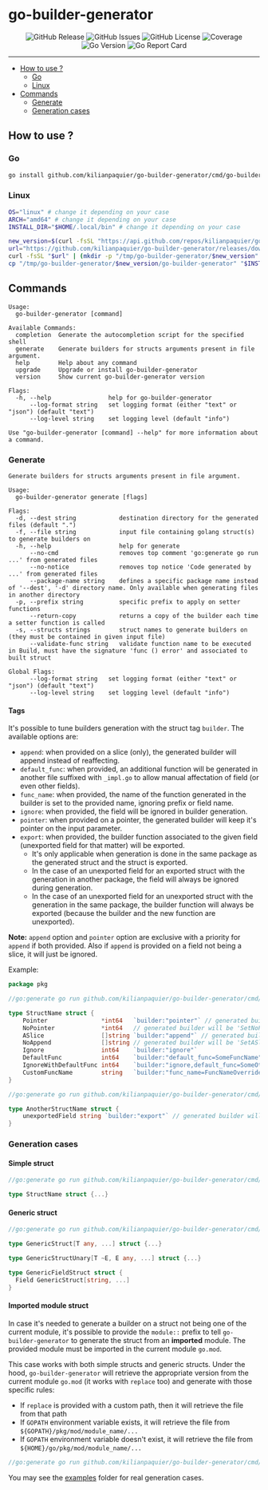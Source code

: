 <!-- This file is safe to edit. Once it exists it will not be overwritten. -->

# go-builder-generator <!-- omit in toc -->

<p align="center">
  <img alt="GitHub Release" src="https://img.shields.io/github/v/release/kilianpaquier/go-builder-generator?include_prereleases&sort=semver&style=for-the-badge">
  <img alt="GitHub Issues" src="https://img.shields.io/github/issues-raw/kilianpaquier/go-builder-generator?style=for-the-badge">
  <img alt="GitHub License" src="https://img.shields.io/github/license/kilianpaquier/go-builder-generator?style=for-the-badge">
  <img alt="Coverage" src="https://img.shields.io/codecov/c/github/kilianpaquier/go-builder-generator/main?style=for-the-badge">
  <img alt="Go Version" src="https://img.shields.io/github/go-mod/go-version/kilianpaquier/go-builder-generator/main?style=for-the-badge&label=Go+Version">
  <img alt="Go Report Card" src="https://goreportcard.com/badge/github.com/kilianpaquier/go-builder-generator?style=for-the-badge">
</p>

---

- [How to use ?](#how-to-use-)
  - [Go](#go)
  - [Linux](#linux)
- [Commands](#commands)
  - [Generate](#generate)
  - [Generation cases](#generation-cases)

## How to use ?

### Go

```sh
go install github.com/kilianpaquier/go-builder-generator/cmd/go-builder-generator@latest
```

### Linux

```sh
OS="linux" # change it depending on your case
ARCH="amd64" # change it depending on your case
INSTALL_DIR="$HOME/.local/bin" # change it depending on your case

new_version=$(curl -fsSL "https://api.github.com/repos/kilianpaquier/go-builder-generator/releases/latest" | jq -r '.tag_name')
url="https://github.com/kilianpaquier/go-builder-generator/releases/download/$new_version/go-builder-generator_${OS}_${ARCH}.tar.gz"
curl -fsSL "$url" | (mkdir -p "/tmp/go-builder-generator/$new_version" && cd "/tmp/go-builder-generator/$new_version" && tar -xz)
cp "/tmp/go-builder-generator/$new_version/go-builder-generator" "$INSTALL_DIR/go-builder-generator"
```

## Commands

```
Usage:
  go-builder-generator [command]

Available Commands:
  completion  Generate the autocompletion script for the specified shell
  generate    Generate builders for structs arguments present in file argument.
  help        Help about any command
  upgrade     Upgrade or install go-builder-generator
  version     Show current go-builder-generator version

Flags:
  -h, --help                help for go-builder-generator
      --log-format string   set logging format (either "text" or "json") (default "text")
      --log-level string    set logging level (default "info")

Use "go-builder-generator [command] --help" for more information about a command.
```

### Generate

```
Generate builders for structs arguments present in file argument.

Usage:
  go-builder-generator generate [flags]

Flags:
  -d, --dest string            destination directory for the generated files (default ".")
  -f, --file string            input file containing golang struct(s) to generate builders on
  -h, --help                   help for generate
      --no-cmd                 removes top comment 'go:generate go run ...' from generated files
      --no-notice              removes top notice 'Code generated by ...' from generated files
      --package-name string    defines a specific package name instead of '--dest', '-d' directory name. Only available when generating files in another directory
  -p, --prefix string          specific prefix to apply on setter functions
      --return-copy            returns a copy of the builder each time a setter function is called
  -s, --structs strings        struct names to generate builders on (they must be contained in given input file)
      --validate-func string   validate function name to be executed in Build, must have the signature 'func () error' and associated to built struct

Global Flags:
      --log-format string   set logging format (either "text" or "json") (default "text")
      --log-level string    set logging level (default "info")
```

#### Tags

It's possible to tune builders generation with the struct tag `builder`. The available options are:

- `append`: when provided on a slice (only), the generated builder will append instead of reaffecting.
- `default_func`: when provided, an additional function will be generated in another file suffixed with `_impl.go` to allow manual affectation of field (or even other fields).
- `func_name`: when provided, the name of the function generated in the builder is set to the provided name, ignoring prefix or field name.
- `ignore`: when provided, the field will be ignored in builder generation.
- `pointer`: when provided on a pointer, the generated builder will keep it's pointer on the input parameter.
- `export`: when provided, the builder function associated to the given field (unexported field for that matter) will be exported.
  - It's only applicable when generation is done in the same package as the generated struct and the struct is exported.
  - In the case of an unexported field for an exported struct with the generation in another package, the field will always be ignored during generation.
  - In the case of an unexported field for an unexported struct with the generation in the same package, the builder function will always be exported (because the builder and the new function are unexported).

**Note:** `append` option and `pointer` option are exclusive with a priority for `append` if both provided. Also if `append` is provided on a field not being a slice, it will just be ignored.

Example:

```go
package pkg

//go:generate go run github.com/kilianpaquier/go-builder-generator/cmd/go-builder-generator@latest generate -f types.go -s StructName -d builders

type StructName struct {
	Pointer               *int64   `builder:"pointer"` // generated builder will be 'SetPointer(pointer *int64)'
	NoPointer             *int64   // generated builder will be 'SetNoPointer(noPointer int64)'
	ASlice                []string `builder:"append"` // generated builder will be 'SetASlice(aSlice ...string)', additionally the affectation will be `b.ASlice = append(b.ASlice, aSlice...)`
	NoAppend              []string // generated builder will be 'SetASlice(noAppend []string)', additionally the affectation will be `b.NoAppend = noAppend`
	Ignore                int64    `builder:"ignore"`                            // no builder will be generated on this field
	DefaultFunc           int64    `builder:"default_func=SomeFuncName"`         // an additional function named 'SomeFuncName' will be generated in target package file '_impl.go' and associated to builder struct
	IgnoreWithDefaultFunc int64    `builder:"ignore,default_func=SomeOtherFunc"` // no builder will be generated and the additional function will be generated
	CustomFuncName        string   `builder:"func_name=FuncNameOverride"`        // generated builder will be 'FuncNameOverride(customFuncName string)'
}

//go:generate go run github.com/kilianpaquier/go-builder-generator/cmd/go-builder-generator@latest generate -f types.go -s AnotherStructName

type AnotherStructName struct {
	unexportedField string `builder:"export"` // generated builder will be 'UnexportedField(unexportedField string)'
}
```

### Generation cases

#### Simple struct

```go
//go:generate go run github.com/kilianpaquier/go-builder-generator/cmd/go-builder-generator@latest generate -f types.go -s StructName -d builders

type StructName struct {...}
```

#### Generic struct

```go
//go:generate go run github.com/kilianpaquier/go-builder-generator/cmd/go-builder-generator@latest generate -f types.go -s GenericStruct,GenericStructUnary,GenericFieldStruct -d builders

type GenericStruct[T any, ...] struct {...}

type GenericStructUnary[T ~E, E any, ...] struct {...}

type GenericFieldStruct struct {
  Field GenericStruct[string, ...]
}
```

#### Imported module struct

In case it's needed to generate a builder on a struct not being one of the current module, it's possible to provide the `module::` prefix to tell `go-builder-generator` to generate the struct from an **imported** module.
The provided module must be imported in the current module `go.mod`.

This case works with both simple structs and generic structs. Under the hood, `go-builder-generator` will retrieve the appropriate version from the current module `go.mod` (it works with `replace` too) 
and generate with those specific rules:
- If `replace` is provided with a custom path, then it will retrieve the file from that path
- If `GOPATH` environment variable exists, it will retrieve the file from `${GOPATH}/pkg/mod/module_name/...`
- If `GOPATH` environment variable doesn't exist, it will retrieve the file from `${HOME}/go/pkg/mod/module_name/...`

```go
//go:generate go run github.com/kilianpaquier/go-builder-generator/cmd/go-builder-generator@latest generate -f module::github.com/kilianpaquier/go-builder-generator/path/to/file.go -s ExternalStructName -d builders
```

You may see the [examples](./examples/) folder for real generation cases.
